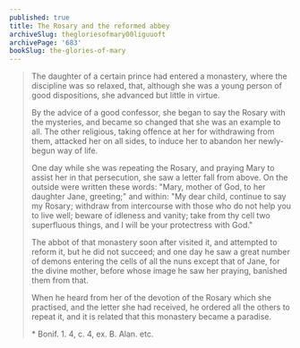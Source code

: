 ```yaml
---
published: true
title: The Rosary and the reformed abbey
archiveSlug: thegloriesofmary00liguuoft
archivePage: '683'
bookSlug: the-glories-of-mary
---
```


> The daughter of a certain prince had entered a monastery, where the discipline was so relaxed, that, although she was a young person of good dispositions, she advanced but little in virtue.
>
> By the advice of a good confessor, she began to say the Rosary with the mysteries, and became so changed that she was an example to all. The other religious, taking offence at her for withdrawing from them, attacked her on all sides, to induce her to abandon her newly-begun way of life.
>
> One day while she was repeating the Rosary, and praying Mary to assist her in that persecution, she saw a letter fall from above. On the outside were written these words: "Mary, mother of God, to her daughter Jane, greeting;" and within: "My dear child, continue to say my Rosary; withdraw from intercourse with those who do not help you to live well; beware of idleness and vanity; take from thy cell two superfluous things, and I will be your protectress with God."
>
> The abbot of that monastery soon after visited it, and attempted to reform it, but he did not succeed; and one day he saw a great number of demons entering the cells of all the nuns except that of Jane, for the divine mother, before whose image he saw her praying, banished them from that.
>
> When he heard from her of the devotion of the Rosary which she practised, and the letter she had received, he ordered all the others to repeat it, and it is related that this monastery became a paradise.
>
> \* Bonif. 1. 4, c. 4, ex. B. Alan. etc.
